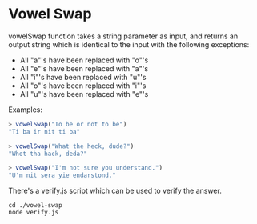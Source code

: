 # Vowel Swap

vowelSwap function takes a string parameter as input, and returns an output string 
which is identical to the input with the following exceptions:

* All "a"'s have been replaced with "o"'s
* All "e"'s have been replaced with "a"'s
* All "i"'s have been replaced with "u"'s
* All "o"'s have been replaced with "i"'s
* All "u"'s have been replaced with "e"'s

Examples:

```js
> vowelSwap("To be or not to be")
"Ti ba ir nit ti ba"
```

```js
> vowelSwap("What the heck, dude?")
"Whot tha hack, deda?"
```

```js
> vowelSwap("I'm not sure you understand.")
"U'm nit sera yie endarstond."
```

There's a verify.js script which can be used to verify the answer.

```
cd ./vowel-swap
node verify.js
```
